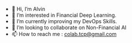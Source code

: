 - 👋 Hi, I’m Alvin
- 👀 I’m interested in Financial Deep Learning.
- 🌱 I’m currently improving my DevOps Skills.
- 💞️ I’m looking to collaborate on Non-Financial AI
- 📫 How to reach me : colab.tcp@gmail.com

<!---
altcp/altcp is a ✨ special ✨ repository because its `README.md` (this file) appears on your GitHub profile.
You can click the Preview link to take a look at your changes.
--->
